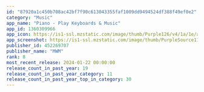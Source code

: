 ```yaml
---
id: "87920a1c450b708ac42bf7f90c613043355faf1009dd9494524df388f49ef0e2"
category: "Music"
app_name: "Piano - Play Keyboards & Music"
app_id: 1360309966
app_icon: https://is1-ssl.mzstatic.com/image/thumb/Purple126/v4/1a/1e/a9/1a1ea9fd-2bc5-1571-965d-d41a237c0145/AppIcon-0-0-1x_U007emarketing-0-7-0-85-220.png/1024x1024bb.png
app_screenshot: https://is1-ssl.mzstatic.com/image/thumb/PurpleSource116/v4/3c/18/37/3c183774-0ea3-c3cc-a634-2b04885138d9/1aeec810-bd61-4afc-8091-8cca88b6de6a_en-iphonex-01.jpg/1242x2688bb.png
publisher_id: 452269707
publisher_name: "MWM"
rank: 8
most_recent_release: 2024-01-22 00:00:00
release_count_in_past_year: 19
release_count_in_past_year_category: 11
release_count_in_past_year_top_in_category: 30
---
```

